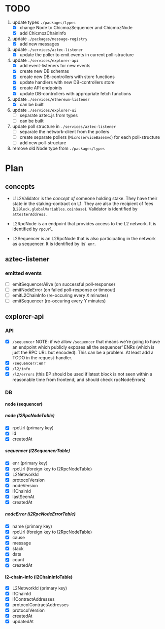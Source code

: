 # TODO

1. update types `./packages/types`
   - [x] change Node to ChicmozSequencer and ChicmozNode
   - [x] add ChicmozChainInfo
1. update `./packages/message-registry`
   - [x] add new messages
1. update `./services/aztec-listener`
   - [x] update the poller to emit events in current poll-structure
1. update `./services/explorer-api`
   - [x] add event-listeners for new events
   - [x] create new DB schemas
   - [x] create new DB-controllers with store functions
   - [x] update handlers with new DB-controllers store
   - [x] create API endpoints
   - [x] update DB-controllers with appropriate fetch functions
1. update `./services/ethereum-listener`
   - [x] can be built
1. update `./services/explorer-ui`
   - [ ] separate aztec.js from types
   - [ ] can be built
1. update poll structure in `./services/aztec-listener`
   - [ ] separate the network-client from the pollers
   - [ ] create separate pollers (`MicroserviceBaseSvc`) for each poll-structure
   - [ ] add new poll-structure
1. remove old Node type from `./packages/types`

# Plan

## concepts

- L1L2Validator is the _concept of_ someone holding stake. They have their state in the staking-contract on L1. They are also the recipient of fees (`L2Block.globalVariables.coinbase`). Validator is identified by `attesterAddress`.

- L2RpcNode is an endpoint that provides access to the L2 network. It is identified by `rpcUrl`.

- L2Sequencer is an L2RpcNode that is also participating in the network as a sequencer. It is identified by its' `enr`.

## aztec-listener

### emitted events

- [ ] emitSequencerAlive (on successful poll-response)
- [ ] emitNodeError (on failed poll-response or timeout)
- [ ] emitL2ChainInfo (re-occuring every X minutes)
- [ ] emitSequencer (re-occuring every Y minutes)

## explorer-api

### API

- [x] `/sequencer`
      NOTE: if we allow `/sequencer` that means we're going to have an endpoint which publicly exposes all the sequencer' ENRs (which is just the RPC URL but encoded). This can be a problem. At least add a TODO in the request-handler.
- [x] `/sequencer/:enr`
- [x] `/l2/info`
- [x] `/l2/errors` (this EP should be used if latest block is not seen within a reasonable time from frontend, and should check rpcNodeErrors)

### DB

#### node (sequencer)

##### node (l2RpcNodeTable)

- [x] rpcUrl (primary key)
- [x] id
- [x] createdAt

##### sequencer (l2SequencerTable)

- [x] enr (primary key)
- [x] rpcUrl (foreign key to l2RpcNodeTable)
- [x] L2NetworkId
- [x] protocolVersion
- [x] nodeVersion
- [x] l1ChainId
- [x] lastSeenAt
- [x] createdAt

##### nodeError (l2RpcNodeErrorTable)

- [x] name (primary key)
- [x] rpcUrl (foreign key to l2RpcNodeTable)
- [x] cause
- [x] message
- [x] stack
- [x] data
- [x] count
- [x] createdAt

#### l2-chain-info (l2ChainInfoTable)

- [x] L2NetworkId (primary key)
- [x] l1ChainId
- [x] l1ContractAddresses
- [x] protocolContractAddresses
- [x] protocolVersion
- [x] createdAt
- [x] updatedAt
